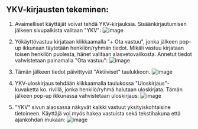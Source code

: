 ## YKV-kirjausten tekeminen:

1. Avaimelliset käyttäjät voivat tehdä YKV-kirjauksia. Sisäänkirjautumisen jälkeen sivupalkista valitaan "YKV":
![image](https://github.com/matlury/klusteri-website/assets/78747844/5fcfa983-78e7-461e-b068-f11198e1f3ee)

2. Yökäyttövastuu kirjataan klikkaamalla "+ Ota vastuu", jonka jälkeen pop-up ikkunaan täytetään henkilön/ryhmän tiedot. Mikäli vastuu kirjataan toisen henkilön puolesta, hänet valitaan alasvetovalikosta.
Annetut tiedot vahvistetaan painamalla "Ota vastuu":
![image](https://github.com/matlury/klusteri-website/assets/78747844/c5f36d05-ec16-40b3-8c6e-2d8a21331baa)

3. Tämän jälkeen tiedot päivittyvät "Aktiiviset" taulukkoon.
![image](https://github.com/matlury/klusteri-website/assets/78747844/8bbc330b-3ec2-4217-9998-fd8653fbbd17)

4. YKV-uloskirjaus tehdään klikkaamalla taulukossa "Uloskirjaus"-kuvaketta ko. rivillä, jonka henkilö/ryhmä halutaan uloskirjata. Tämän jälkeen pop-up ikkunassa vahvistetaan uloskirjaus:
![image](https://github.com/matlury/klusteri-website/assets/78747844/cef4621b-bac8-4a79-abbf-4754d5e17f59)

5. "YKV" sivun alaosassa näkyvät kaikki vastuut yksityiskohtaisine tietoineen. Käyttäjä voi myös hakea vastuista sekä tekstihakuna että ajankohdan mukaan:
![image](https://github.com/matlury/klusteri-website/assets/78747844/8928262c-e165-4156-ab1e-892e82672485)
